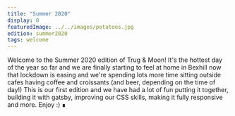 ```yaml
---
title: "Summer 2020"
display: 0
featuredImage: ../../images/potatoes.jpg
edition: summer2020
tags: welcome
---
```

Welcome to the Summer 2020 edition of Trug & Moon! It's the hottest day of the year so far and we are finally starting to feel at home in Bexhill now that lockdown is easing and we're spending lots more time sitting outside cafes having coffee and croissants (and beer, depending on the time of day!) This is our first edition and we have had a lot of fun putting it together, building it with gatsby, improving our CSS skills, making it fully responsive and more. Enjoy :) &#8718;